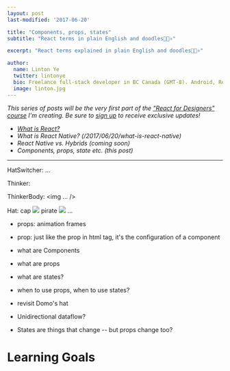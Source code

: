 ```yaml
---
layout: post
last-modified: '2017-06-20'

title: "Components, props, states"
subtitle: "React terms in plain English and doodles🌴🎄⚛"

excerpt: "React terms explained in plain English and doodles🌴🎄⚛"

author:
  name: Linton Ye
  twitter: lintonye
  bio: Freelance full-stack developer in BC Canada (GMT-8). Android, React Native, Node.js, MongoDB, PostgreSQL. <a href="mailto:linton@jimulabs.com">Contact me.</a>
  image: linton.jpg
---
```


_This series of posts will be the very first part of the ["React for Designers" course](http://learnreact.design) I'm creating. Be sure to [sign up](http://learnreact.design) to receive exclusive updates!_

- _[What is React?](/2017/06/08/what-is-react/)_
- _What is React Native? (/2017/06/20/what-is-react-native)_
- _React Native vs. Hybrids (coming soon)_
- _Components, props, state etc. (this post)_

---

<div>
  <HatSwitcher />
  <Thinker hat={hat}/>
</div>

HatSwitcher: ...

Thinker:
  <div>
    <ThinkerBody />
    <Hat />
  </div>

ThinkerBody:
  <img ... />

Hat:
  cap
    <img src="cap.png" />
  pirate
    <img src="pirate.png" />
  ...

- props: animation frames

- prop: just like the prop in html tag, it's the configuration of a component


- what are Components
- what are props
- what are states?
- when to use props, when to use states?
- revisit Domo's hat
- Unidirectional dataflow?
- States are things that change -- but props change too?


<a name="learning-goals">

# Learning Goals

<a name="endofpost">
